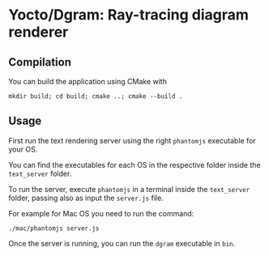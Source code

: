 # Yocto/Dgram: Ray-tracing diagram renderer

## Compilation
You can build the application using CMake with

```bin
mkdir build; cd build; cmake ..; cmake --build .
```

## Usage

First run the text rendering server using the right `phantomjs` executable for your OS. 

You can find the executables for each OS in the respective folder inside the `text_server` folder. 

To run the server, execute `phantomjs` in a terminal inside the `text_server` folder, passing also as input the `server.js` file.

For example for Mac OS you need to run the command:

```bin
./mac/phantomjs server.js
```

Once the server is running, you can run the `dgram` executable in `bin`.